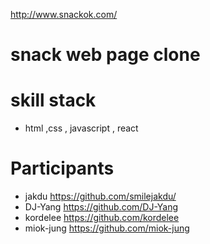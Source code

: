 http://www.snackok.com/

# snack web page clone

# skill stack

- html ,css , javascript , react

# Participants

- jakdu https://github.com/smilejakdu/
- DJ-Yang https://github.com/DJ-Yang
- kordelee https://github.com/kordelee
- miok-jung https://github.com/miok-jung
